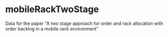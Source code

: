 # mobileRackTwoStage
Data for the paper "A two stage approach for order and rack allocation with order backlog in a mobile rack environment"
